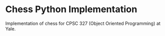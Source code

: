 # Chess Python Implementation
Implementation of chess for CPSC 327 (Object Oriented Programming) at Yale.
